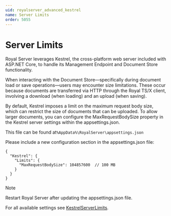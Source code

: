 ```yaml
---
uid: royalserver_advanced_kestrel
name: Server Limits
order: 5055
---
```


# Server Limits

Royal Server leverages Kestrel, the cross-platform web server included with ASP.NET Core, to handle its Management Endpoint and Document Store functionality.

When interacting with the Document Store—specifically during document load or save operations—users may encounter size limitations. These occur because documents are transferred via HTTP through the Royal TS/X client, involving a download (when loading) and an upload (when saving).

By default, Kestrel imposes a limit on the maximum request body size, which can restrict the size of documents that can be uploaded. To allow larger documents, you can configure the MaxRequestBodySize property in the Kestrel server settings within the appsettings.json.

This file can be found at`%AppData%\RoyalServer\appsettings.json`

Please include a new configuration section in the appsettings.json file:  

```
{
  "Kestrel": {
    "Limits": {
      "MaxRequestBodySize": 104857600  // 100 MB
    }
  }
}
```

> [!NOTE]
> Restart Royal Server after updating the appsettings.json file.

For all available settings see [KestrelServerLimits](https://learn.microsoft.com/en-us/dotnet/api/microsoft.aspnetcore.server.kestrel.core.kestrelserverlimits).

